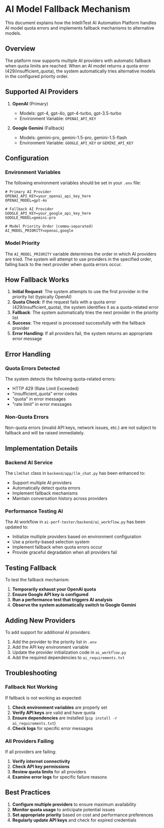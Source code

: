 # AI Model Fallback Mechanism

This document explains how the IntelliTest AI Automation Platform handles AI model quota errors and implements fallback mechanisms to alternative models.

## Overview

The platform now supports multiple AI providers with automatic fallback when quota limits are reached. When an AI model returns a quota error (429/insufficient_quota), the system automatically tries alternative models in the configured priority order.

## Supported AI Providers

1. **OpenAI** (Primary)
   - Models: gpt-4, gpt-4o, gpt-4-turbo, gpt-3.5-turbo
   - Environment Variable: `OPENAI_API_KEY`

2. **Google Gemini** (Fallback)
   - Models: gemini-pro, gemini-1.5-pro, gemini-1.5-flash
   - Environment Variable: `GOOGLE_API_KEY` or `GEMINI_API_KEY`

## Configuration

### Environment Variables

The following environment variables should be set in your `.env` file:

```env
# Primary AI Provider
OPENAI_API_KEY=your_openai_api_key_here
OPENAI_MODEL=gpt-4o

# Fallback AI Provider
GOOGLE_API_KEY=your_google_api_key_here
GOOGLE_MODEL=gemini-pro

# Model Priority Order (comma-separated)
AI_MODEL_PRIORITY=openai,google
```

### Model Priority

The `AI_MODEL_PRIORITY` variable determines the order in which AI providers are tried. The system will attempt to use providers in the specified order, falling back to the next provider when quota errors occur.

## How Fallback Works

1. **Initial Request**: The system attempts to use the first provider in the priority list (typically OpenAI)
2. **Quota Check**: If the request fails with a quota error (429/insufficient_quota), the system identifies it as a quota-related error
3. **Fallback**: The system automatically tries the next provider in the priority list
4. **Success**: The request is processed successfully with the fallback provider
5. **Error Handling**: If all providers fail, the system returns an appropriate error message

## Error Handling

### Quota Errors Detected

The system detects the following quota-related errors:
- HTTP 429 (Rate Limit Exceeded)
- "insufficient_quota" error codes
- "quota" in error messages
- "rate limit" in error messages

### Non-Quota Errors

Non-quota errors (invalid API keys, network issues, etc.) are not subject to fallback and will be raised immediately.

## Implementation Details

### Backend AI Service

The `LlmChat` class in `backend/app/llm_chat.py` has been enhanced to:
- Support multiple AI providers
- Automatically detect quota errors
- Implement fallback mechanisms
- Maintain conversation history across providers

### Performance Testing AI

The AI workflow in `ai-perf-tester/backend/ai_workflow.py` has been updated to:
- Initialize multiple providers based on environment configuration
- Use a priority-based selection system
- Implement fallback when quota errors occur
- Provide graceful degradation when all providers fail

## Testing Fallback

To test the fallback mechanism:

1. **Temporarily exhaust your OpenAI quota**
2. **Ensure Google API key is configured**
3. **Run a performance test that triggers AI analysis**
4. **Observe the system automatically switch to Google Gemini**

## Adding New Providers

To add support for additional AI providers:

1. Add the provider to the priority list in `.env`
2. Add the API key environment variable
3. Update the provider initialization code in `ai_workflow.py`
4. Add the required dependencies to `ai_requirements.txt`

## Troubleshooting

### Fallback Not Working

If fallback is not working as expected:

1. **Check environment variables** are properly set
2. **Verify API keys** are valid and have quota
3. **Ensure dependencies** are installed (`pip install -r ai_requirements.txt`)
4. **Check logs** for specific error messages

### All Providers Failing

If all providers are failing:

1. **Verify internet connectivity**
2. **Check API key permissions**
3. **Review quota limits** for all providers
4. **Examine error logs** for specific failure reasons

## Best Practices

1. **Configure multiple providers** to ensure maximum availability
2. **Monitor quota usage** to anticipate potential issues
3. **Set appropriate priority** based on cost and performance preferences
4. **Regularly update API keys** and check for expired credentials